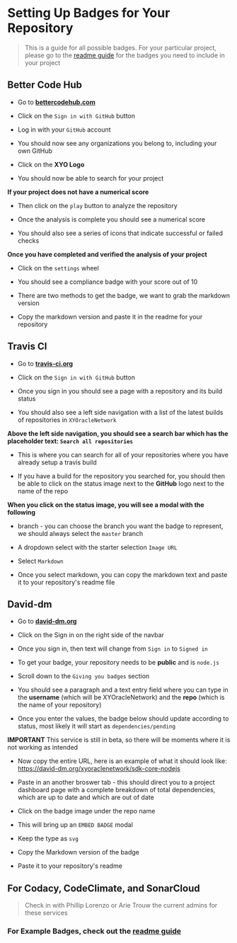 # Setting Up Badges for Your Repository

> This is a guide for all possible badges. For your particular project, please go to the [readme guide](readme-guide) for the badges you need to include in your project

## Better Code Hub

-    Go to **[bettercodehub.com](https://bettercodehub.com/)**

-    Click on the `Sign in with GitHub` button

-    Log in with your `GitHub` account

-    You should now see any organizations you belong to, including your own GitHub

-    Click on the **XYO Logo**

-    You should now be able to search for your project

**If your project does not have a numerical score**

-    Then click on the `play` button to analyze the repository

-    Once the analysis is complete you should see a numerical score

-    You should also see a series of icons that indicate successful or failed checks

**Once you have completed and verified the analysis of your project**

-    Click on the `settings` wheel

-    You should see a compliance badge with your score out of 10

-    There are two methods to get the badge, we want to grab the markdown version

-    Copy the markdown version and paste it in the readme for your repository

## Travis CI

-    Go to **[travis-ci.org](https://travis-ci.org)**

-    Click on the `Sign in with GitHub` button 

-    Once you sign in you should see a page with a repository and its build status

-    You should also see a left side navigation with a list of the latest builds  of repositories in `XYOracleNetwork`

**Above the left side navigation, you should see a search bar which has the placeholder text: `Search all repositories`**

-    This is where you can search for all of your repositories where you have already setup a travis build

-    If you have a build for the repository you searched for, you should then be able to click on the status image next to the **GitHub** logo next to the name of the repo

**When you click on the status image, you will see a modal with the following**

-    branch - you can choose the branch you want the badge to represent, we should always select the `master` branch

-    A dropdown select with the starter selection `Image URL`

-    Select `Markdown`

-    Once you select markdown, you can copy the markdown text and paste it to your repository's readme file
  
## David-dm

-    Go to **[david-dm.org](https://david-dm.org/)**

-    Click on the Sign in on the right side of the navbar

-    Once you sign in, then text will change from `Sign in` to `Signed in`

-    To get your badge, your repository needs to be **public** and is `node.js`

-    Scroll down to the `Giving you badges` section  

-    You should see a paragraph and a text entry field where you can type in the **username** (which will be XYOracleNetwork) and the **repo** (which is the name of your repository)

-    Once you enter the values, the badge below should update according to status, most likely it will start as `dependencies/pending`

**IMPORTANT** This service is still in beta, so there will be moments where it is not working as intended

-    Now copy the entire URL, here is an example of what it should look like: https://david-dm.org/xyoraclenetwork/sdk-core-nodejs

-    Paste in an another broswer tab - this should direct you to a project dashboard page with a complete breakdown of total dependencies, which are up to date and which are out of date

-    Click on the badge image under the repo name  

-    This will bring up an `EMBED BADGE` modal

-    Keep the type as `svg`

-    Copy the Markdown version of the badge

-    Paste it to your repository's readme

## For Codacy, CodeClimate, and SonarCloud

> Check in with Phillip Lorenzo or Arie Trouw the current admins for these services

### For Example Badges, check out the [readme guide](readme-guide)
